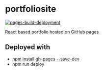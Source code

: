 # portfoliosite

[![pages-build-deployment](https://github.com/haddow64/portfoliosite/actions/workflows/pages/pages-build-deployment/badge.svg?branch=gh-pages)](https://github.com/haddow64/portfoliosite/actions/workflows/pages/pages-build-deployment)

React based portfolio hosted on GitHub pages

## Deployed with

* [npm install gh-pages --save-dev](https://www.npmjs.com/package/gh-pages)
* npm run deploy
